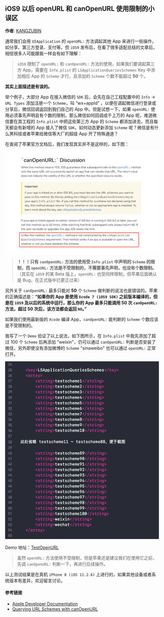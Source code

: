 ## iOS9 以后 openURL 和 canOpenURL 使用限制的小误区

**作者**: [KANGZUBIN](https://weibo.com/kangzubin)

通常我们会用 `UIApplication` 的 `openURL:` 方法调起其他 App 来进行一些操作，如分享、第三方登录、支付等。但 `iOS9` 发布后，在看了很多适配总结的文章后，相信很多人可能跟我一样会有如下理解：

> `iOS9` 限制了 `openURL:` 和 `canOpenURL:` 方法的使用，如果我们要调起第三方 App，需要在 `Info.plist` 的 `LSApplicationQueriesSchemes` Key 中添加相应 App 的 `Scheme` 才行，且添加的 `Scheme` 个数不能超过 **50** 个。

**其实上面描述是有误的。**

举个例子，大部分 App 在接入微信的 `SDK` 后，会先在自己工程配置中的 `Info` -&gt; `URL Types` 添加注册一个 `Scheme`，叫 “wx+appId” ，以便在调起微信进行登录或分享后，微信回调返回到我们自己的 App 中。但是试想一下，如果 `openURL:` 使用必须事先声明且有个数的限制，那么微信如何回调成千上万的 App 呢，难道微信要在其工程的 `Info.plist` 中把这些第三方 App 的 `Scheme` 都添加进去，而且每天都会有新增的 App 接入了微信 `SDK`，如何动态更新添加 `Scheme` 呢？微信是有什么黑科技或者苹果给微信等大厂的超级 App 开了特殊通道？

在查阅了苹果官方文档后，我们发现其实并不是这样的，如下图：

![](./1.png)

> **！！！只有 **`canOpenURL:`** 方法的使用受 **`Info.plist`** 中声明的 **`Scheme`** 的限制，而 **`openURL:`** 方法是不受限制的，不需要事先声明，也没有个数限制。**（其实在 `iOS9` 的某 Beta 版上，`openURL:` 也受同样限制，但苹果后面确认是 Bug，在正式版中已更正过来）

另外关于 `canOpenURL:` 最多只能对 **50** 个 `Scheme` 做判断的说法也是错误的。苹果的正确描述是：**“如果你的 App 是使用 **`Xcode 7 (iOS9 SDK)`** 之前版本编译的，但是在 **`iOS9`** 及以后的系统中运行，那么你的 App 最多只能调用 50 次 **`canOpenURL:`** 方法，超过 50 次后，该方法都会返回 **`NO`**。”**

如果我们使用最新版的 `Xcode` 编译 App，`canOpenURL:` 能判断的 `Scheme` 个数应该是不受限制的。

我写了一个 `Demo` 验证了以上说法，如下图所示，在 `Info.plist` 中我先添加了超过 100 个 `Scheme` 后再添加 "weixin"，仍可以通过 `canOpenURL:` 判断是否安装了微信，另外即使没有添加微博的 `Scheme` "sinaweibo" 也可以通过 `openURL:` 正常打开。

![](./2.png)

Demo 地址：[TestOpenURL](https://github.com/kangzubin/DevDemo/tree/master/TestOpenURL)

> 虽然 `openURL:` 方法使用不受限制，但是苹果还是建议我们在使用它之前，先调 `canOpenURL:` 判断一下，再进行后续操作。

以上测试结果是在真机 `iPhone 8 (iOS 11.2.6)` 上进行的，如果其他设备或者系统版本有差异，欢迎留言讨论。

#### 参考链接

* [Apple Developer Documentation](https://developer.apple.com/documentation/uikit/uiapplication/1622952-canopenurl?language=objc)
* [Querying URL Schemes with canOpenURL](https://useyourloaf.com/blog/querying-url-schemes-with-canopenurl/)



